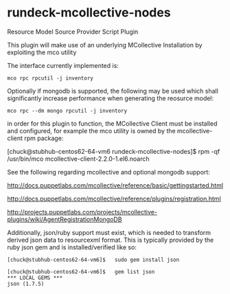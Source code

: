 rundeck-mcollective-nodes
=======

Resource Model Source Provider Script Plugin

This plugin will make use of an underlying MCollective Installation by exploiting the mco utility

The interface currently implemented is:

    mco rpc rpcutil -j inventory

Optionally if mongodb is supported, the following may be used which shall significantly increase performance when generating the reosurce model:

    mco rpc --dm mongo rpcutil -j inventory

in order for this plugin to function, the MCollective Client must be installed and configured, for example the mco utility is owned by the mcollective-client rpm package:

   [chuck@stubhub-centos62-64-vm6 rundeck-mcollective-nodes]$ rpm -qf /usr/bin/mco
   mcollective-client-2.2.0-1.el6.noarch


See the following regarding mcollective and optional mongodb support:

http://docs.puppetlabs.com/mcollective/reference/basic/gettingstarted.html

http://docs.puppetlabs.com/mcollective/reference/plugins/registration.html

http://projects.puppetlabs.com/projects/mcollective-plugins/wiki/AgentRegistrationMongoDB

Additionally, json/ruby support must exist, which is needed to transform derived json data to resourcexml format.
This is typically provided by the ruby json gem and is installed/verified like so:

    [chuck@stubhub-centos62-64-vm6]$   sudo gem install json

    [chuck@stubhub-centos62-64-vm6]$   gem list json
    *** LOCAL GEMS ***
    json (1.7.5)
